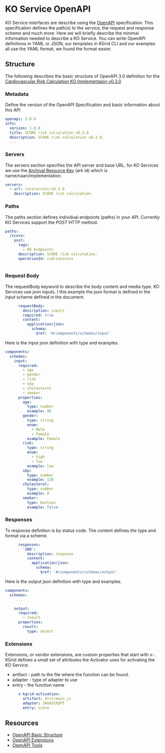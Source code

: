 # KO Service OpenAPI

KO Service interfaces are describe using the [OpenAPI](https://github.com/OAI/OpenAPI-Specification) specification.  This specification defines the path(s) to the service, the request and response scheme and much more.  Here we will briefly describe the minimal information needed to describe a KO Service.  You can write OpenAPI definitions in YAML or JSON, our templates in KGrid CLI and our examples all use the YAML format, we found the format easier.  

## Structure 
The following describes the basic structure of OpenAPI 3.0 definition for the [Cardiovascular Risk Calculation KO Implementaion v0.3.0](http://activator.kgrid.org/kos/score/calc/v0.3.0/service)


### Metadata
Define the version of the OpenAPI Specification and basic information about this API
```yaml
openapi: 3.0.0
info:
  version: 1.0.0
  title: SCORE risk calculation v0.3.0
  description: SCORE risk calculation v0.3.0.
  ...
```  

### Servers
The servers section specifies the API server and base URL. for KO Services we use the [Archival Resource Key](https://en.wikipedia.org/wiki/Archival_Resource_Key) (ark id) which is name/naan/implementation.
```yaml
servers:
  - url: /score/calc/v0.3.0
    description: SCORE risk calculation.
```

### Paths
The paths section defines individual endpoints (paths) in your API.  Currently KO Services support the _POST_ HTTP method.
```yaml
paths:
  /score:
    post:
      tags:
        - KO Endpoints
      description: SCORE risk calculation.
      operationId: cvdriskscore
        
```
### Request Body
The requestBody keyword to describe the body content and media type. KO Services use json inputs.  I this example the json format is defined in the _input_ scheme defined in the document.
```yaml
      requestBody:
        description: inputs
        required: true
        content:
          application/json:
            schema:
              $ref: '#/components/schemas/input'
 ```

Here is the input json definition with type and examples.

```yaml
components:
  schemas:
    input:
      required:
        - age
        - gender
        - risk
        - sbp
        - cholesterol
        - smoker
      properties:
        age:
          type: number
          example: 48
        gender:
          type: string
          enum:
            - Male
            - Female
          example: Female
        risk:
          type: string
          enum:
            - high
            - low
          example: low
        sbp:
          type: number
          example: 120
        cholesterol:
          type: number
          example: 8
        smoker:
          type: boolean
          example: false
```
### Responses
To response definition is by status code.  The content defines the type and format via a scheme. 

```yaml
      responses:
        '200':
          description: response
          content:
            application/json:
              schema:
                $ref: '#/components/schemas/output'
```


Here is the output json definition with type and examples.

```yaml
components:
  schemas:
     ...

    output:
      required:
        - result
      properties:
        result:
          type: object
```

### Extensions
Extensions, or vendor extensions, are custom properties that start with _x-_.   KGrid defines a small set of attributes the Activator uses for activating the KO Service.

- artifact - path to the file where the function can be found.  
- adapter - type of adapter to use
- entry - the function name 
        
```yaml
      x-kgrid-activation:
        artifact: dist/main.js
        adapter: JAVASCRIPT
        entry: score
```
## Resources

- [OpenAPI Basic Structure](https://swagger.io/docs/specification/openapi-extensions/)
- [OpenAPI Extensions](https://swagger.io/docs/specification/openapi-extensions/)
- [OpenAPI Tools](https://openapi.tools/)
